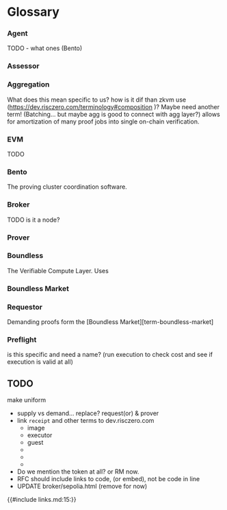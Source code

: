 # Glossary

### Agent

TODO - what ones (Bento)

### Assessor

### Aggregation

What does this mean specific to us? how is it dif than zkvm use (https://dev.risczero.com/terminology#composition )?
Maybe need another term!
(Batching... but maybe agg is good to connect with agg layer?)
allows for amortization of many proof jobs into single on-chain verification.

### EVM

TODO

### Bento

The proving cluster coordination software.

<!-- TODO link -->

### Broker

TODO is it a node?

### Prover

### Boundless

The Verifiable Compute Layer.
Uses

### Boundless Market

### Requestor

Demanding proofs form the [Boundless Market][term-boundless-market]

<!-- TODO replace instances of: client, demand -->

### Preflight

is this specific and need a name? (run execution to check cost and see if execution is valid at all)

## TODO

make uniform

- supply vs demand... replace? request(or) & prover
- link `receipt` and other terms to dev.risczero.com
  - image
  - executor
  - guest
  -
  -
  -
- Do we mention the token at all? or RM now.
- RFC should include links to code, (or embed), not be code in line
- UPDATE broker/sepolia.html (remove for now)

<!-- 🔗 Reference Style -->

{{#include links.md:15:}}
